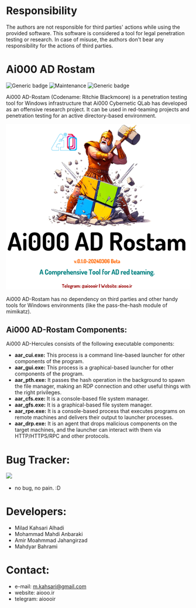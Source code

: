 # Responsibility
The authors are not responsible for third parties' actions while using the provided software. This software is considered a tool for legal penetration testing or research. In case of misuse, the authors don't bear any responsibility for the actions of third parties.

# Ai000 AD Rostam
![Generic badge](https://img.shields.io/badge/Version-v.0.1.0.20240306-red.svg)
![Maintenance](https://img.shields.io/badge/Maintained%3F-yes-green.svg)
![Generic badge](https://img.shields.io/badge/Windows-Passed-blue.svg)

Ai000 AD-Rostam (Codename: Ritchie Blackmoore) is a penetration testing tool for Windows infrastructure that Ai000 Cybernetic QLab has developed as an offensive research project. It can be used in red-teaming projects and penetration testing for an active directory-based environment.

<p align="center">
<img src="https://github.com/aiooord/hercules/blob/main/v.0.1.0-20240306.PNG">
</p>

Ai000 AD-Rostam has no dependency on third parties and other handy tools for Windows environments (like the pass-the-hash module of mimikatz).

## Ai000 AD-Rostam Components:
Ai000 AD-Hercules consists of the following executable components:
- **aar_cui.exe:** This process is a command line-based launcher for other components of the program.
- **aar_gui.exe:** This process is a graphical-based launcher for other components of the program.
- **aar_pth.exe:** It passes the hash operation in the background to spawn the file manager, making an RDP connection and other useful things with the right privileges.
- **aar_cfs.exe:** It is a console-based file system manager.
- **aar_gfs.exe:** It is a graphical-based file system manager.
- **aar_rpe.exe:** It is a console-based process that executes programs on remote machines and delivers their output to launcher processes.
- **aar_drp.exe:** It is an agent that drops malicious components on the target machines, and the launcher can interact with them via HTTP/HTTPS/RPC and other protocols. 
  
# Bug Tracker:
![](https://img.shields.io/static/v1?label=&message=aar-v.0.1.0.20240306:&color=red)
- no bug, no pain. :D

# Developers:
- Milad Kahsari Alhadi
- Mohammad Mahdi Anbaraki
- Amir Moahmmad Jahangirzad
- Mahdyar Bahrami
  
# Contact:
- e-mail: m.kahsari@gmail.com
- website: aiooo.ir
- telegram: aioooir
